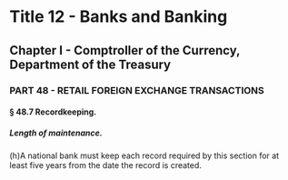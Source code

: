 
# Title 12 - Banks and Banking
## Chapter I - Comptroller of the Currency, Department of the Treasury
### PART 48 - RETAIL FOREIGN EXCHANGE TRANSACTIONS
#### § 48.7 Recordkeeping.
##### Length of maintenance.

(h)A national bank must keep each record required by this section for at least five years from the date the record is created.
